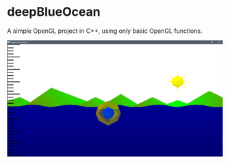 # deepBlueOcean
A simple OpenGL project in C++, using only basic OpenGL functions.

![alt text](https://raw.githubusercontent.com/shaheershukur/deepBlueOcean/master/deepBlueOcean_screenshot.jpg)
